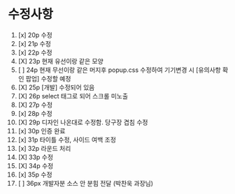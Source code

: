# 수정사항
1. [x] 20p  수정
2. [x] 21p 수정
3. [x] 22p 수정
4. [X] 23p 현재 유선이랑 같은 모양
5. [ ] 24p 현재 무선이랑 같은 머지후 popup.css 수정하여 기기변경 시 [유의사항 확인 팝업] 수정할 예정
6. [X] 25p  [개발] 수정되어 있음
7. [X] 26p select 태그로 되어 스크롤 미노출
8. [X] 27p 수정
9. [x] 28p 수정
10. [X] 29p 디자인 나온대로 수정함. 당구장 겹침 수정
11. [x] 30p 인증 완료
12. [x] 31p 타이틀 수정, 사이드 여백 조정 
13. [x] 32p 라운드 처리
14. [X] 33p 수정
15. [X] 34p 수정
16. [x] 35p 수정
17. [ ] 36px 개발자분 소스 안 분힘 전달 (박찬욱 과장님)
